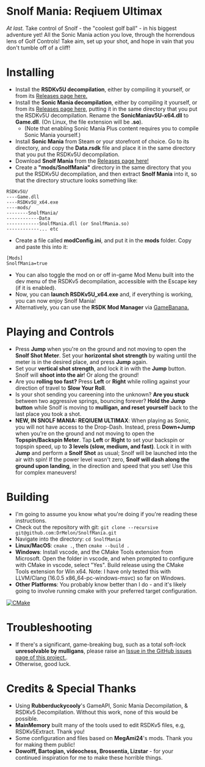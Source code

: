 # Snolf Mania: Reqiuem Ultimax
*At last.*
Take control of Snolf - the "coolest golf ball" - in his biggest adventure yet! All the Sonic Mania action you love, through the horrendous lens of Golf Controls! Take aim, set up your shot, and hope in vain that you don't tumble off of a cliff! 

# Installing
* Install the **RSDKv5U decompilation**, either by compiling it yourself, or from its [Releases page here.](https://github.com/Rubberduckycooly/RSDKv5-Decompilation/releases)
* Install the **Sonic Mania decompilation**, either by compiling it yourself, or from its [Releases page here,](https://github.com/Rubberduckycooly/Sonic-Mania-Decompilation/releases) putting it in the same directory that you put the RSDKv5U decompilation. Rename the **SonicManiav5U-x64.dll** to **Game.dll**. (On Linux, the file extension will be **.so**).
    * (Note that enabling Sonic Mania Plus content requires you to compile Sonic Mania yourself.)
* Install **Sonic Mania** from Steam or your storefront of choice. Go to its directory, and copy the **Data.rsdk** file and place it in the same directory that you put the RSDKv5U decompilation.
* Download **Snolf Mania** from the [Releases page here!](https://github.com/DrMelon/SnolfMania/releases)
* Create a **"mods/SnolfMania"** directory in the same directory that you put the RSDKv5U decompilation, and then extract **Snolf Mania** into it, so that the directory structure looks something like:  

```
RSDKv5U/
----Game.dll
----RSDKv5U_x64.exe
----mods/
--------SnolfMania/
------------Data
------------SnolfMania.dll (or SnolfMania.so)
------------... etc
```

* Create a file called **modConfig.ini**, and put it in the **mods** folder. Copy and paste this into it:  

```
[Mods]
SnolfMania=true
```
* You can also toggle the mod on or off in-game Mod Menu built into the dev menu of the RSDKv5 decompilation, accessible with the Escape key (if it is enabled).
* Now, you can **launch RSDKv5U_x64.exe** and, if everything is working, you can now enjoy Snolf Mania!
* Alternatively, you can use the **RSDK Mod Manager** via [GameBanana.](https://gamebanana.com/tools/10457)



# Playing and Controls
* Press **Jump** when you're on the ground and not moving to open the **Snolf Shot Meter**. Set your **horizontal shot strength** by waiting until the meter is in the desired place, and press **Jump** again.
* Set your **vertical shot strength**, and lock it in with the **Jump** button. Snolf will **shoot into the air**! Or along the ground!
* Are you **rolling too fast?** Press **Left** or **Right** while rolling against your direction of travel to **Slow Your Roll**.
* Is your shot sending you careening into the unknown? **Are you stuck** between two aggressive springs, bouncing forever? **Hold the Jump button** while Snolf is moving to **mulligan, and reset yourself** back to the last place you took a shot.
* **NEW, IN SNOLF MANIA: REQIUEM ULTIMAX**: When playing as Sonic, you will not have access to the Drop-Dash. Instead, press **Down+Jump** when you're on the ground and not moving to open the **Topspin/Backspin Meter**. Tap **Left** or **Right** to set your backspin or topspin speed, up to **3 levels (slow, medium, and fast)**. Lock it in with **Jump** and perform a **Snolf Shot** as usual; Snolf will be launched into the air with spin! If the power level wasn't zero, **Snolf will dash along the ground upon landing**, in the direction and speed that you set! Use this for complex maneuvers!


# Building
* I'm going to assume you know what you're doing if you're reading these instructions.
* Check out the repository with git: `git clone --recursive git@github.com:DrMelon/SnolfMania.git`  
* Navigate into the directory: `cd SnolfMania`
* **Linux/MacOS**: `cmake .`, then `cmake --build .`
* **Windows**: Install vscode, and the CMake Tools extension from Microsoft. Open the folder in vscode, and when prompted to configure with CMake in vscode, select "Yes". Build release using the CMake Tools extension for Win x64. Note: I have only tested this with LLVM/Clang (16.0.5 x86_64-pc-windows-msvc) so far on Windows.
* **Other Platforms**: You probably know better than I do - and it's likely going to involve running cmake with your preferred target configuration.

[![CMake](https://github.com/DrMelon/SnolfMania/actions/workflows/cmake.yml/badge.svg)](https://github.com/DrMelon/SnolfMania/actions/workflows/cmake.yml)

# Troubleshooting
* If there's a significant, game-breaking bug, such as a total soft-lock **unresolvable by mulligans**, please raise an [Issue in the GitHub issues page of this project.](https://github.com/DrMelon/SnolfMania/issues).
* Otherwise, good luck.

# Credits & Special Thanks
* Using **Rubberduckycooly**'s GameAPI, Sonic Mania Decompilation, & RSDKv5 Decompilation. Without this work, none of this would be possible.
* **MainMemory** built many of the tools used to edit RSDKv5 files, e.g, RSDKv5Extract. Thank you!
* Some configuration and files based on **MegAmi24**'s mods. Thank you for making them public!
* **Dowolff, Bartogian, videochess, Brossentia, Lizstar** - for your continued inspiration for me to make these horrible things.

